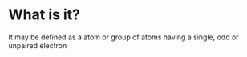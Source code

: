 # What is it?
It may be defined as a atom or group of atoms having a single, odd or unpaired electron